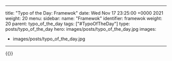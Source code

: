 
---
title: "Typo of the Day: Framewok"
date: Wed Nov 17 23:25:00 +0000 2021
weight: 20
menu:
  sidebar:
    name: "Framewok"
    identifier: framewok
    weight: 20
    parent: typo_of_the_day
tags: ["#TypoOfTheDay"]
type: posts/typo_of_the_day
hero: images/posts/typo_of_the_day.jpg
images:
- images/posts/typo_of_the_day.jpg
---


{{<x user="mariatta" id="1461113168839811078">}}

